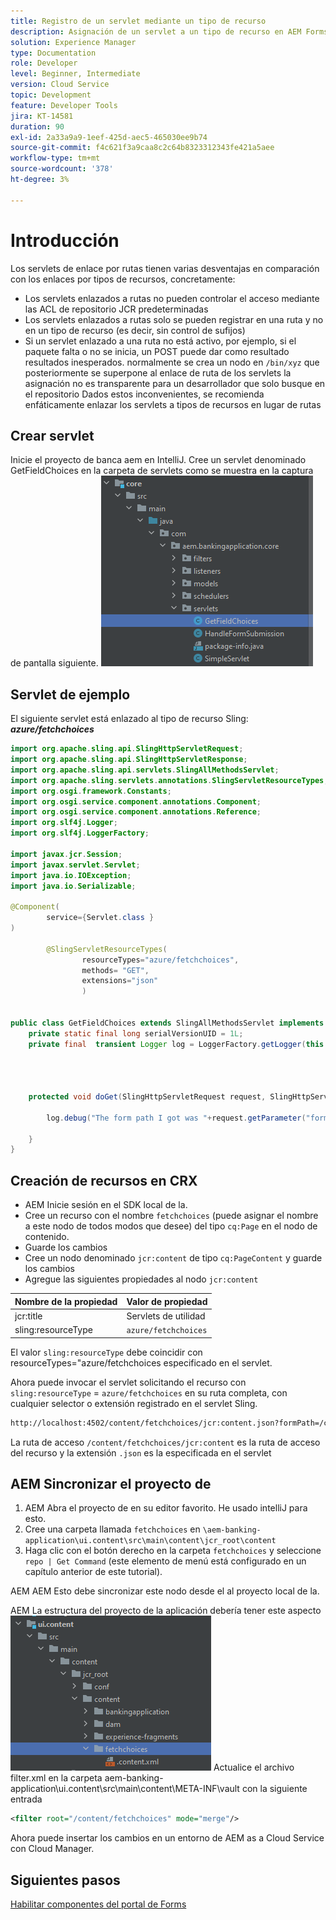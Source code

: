 ```yaml
---
title: Registro de un servlet mediante un tipo de recurso
description: Asignación de un servlet a un tipo de recurso en AEM Forms CS
solution: Experience Manager
type: Documentation
role: Developer
level: Beginner, Intermediate
version: Cloud Service
topic: Development
feature: Developer Tools
jira: KT-14581
duration: 90
exl-id: 2a33a9a9-1eef-425d-aec5-465030ee9b74
source-git-commit: f4c621f3a9caa8c2c64b8323312343fe421a5aee
workflow-type: tm+mt
source-wordcount: '378'
ht-degree: 3%

---
```


# Introducción

Los servlets de enlace por rutas tienen varias desventajas en comparación con los enlaces por tipos de recursos, concretamente:

* Los servlets enlazados a rutas no pueden controlar el acceso mediante las ACL de repositorio JCR predeterminadas
* Los servlets enlazados a rutas solo se pueden registrar en una ruta y no en un tipo de recurso (es decir, sin control de sufijos)
* Si un servlet enlazado a una ruta no está activo, por ejemplo, si el paquete falta o no se inicia, un POST puede dar como resultado resultados inesperados. normalmente se crea un nodo en `/bin/xyz` que posteriormente se superpone al enlace de ruta de los servlets
la asignación no es transparente para un desarrollador que solo busque en el repositorio
Dados estos inconvenientes, se recomienda enfáticamente enlazar los servlets a tipos de recursos en lugar de rutas

## Crear servlet

Inicie el proyecto de banca aem en IntelliJ. Cree un servlet denominado GetFieldChoices en la carpeta de servlets como se muestra en la captura de pantalla siguiente.
![opciones](assets/fetchchoices.png)

## Servlet de ejemplo

El siguiente servlet está enlazado al tipo de recurso Sling: _**azure/fetchchoices**_



```java
import org.apache.sling.api.SlingHttpServletRequest;
import org.apache.sling.api.SlingHttpServletResponse;
import org.apache.sling.api.servlets.SlingAllMethodsServlet;
import org.apache.sling.servlets.annotations.SlingServletResourceTypes;
import org.osgi.framework.Constants;
import org.osgi.service.component.annotations.Component;
import org.osgi.service.component.annotations.Reference;
import org.slf4j.Logger;
import org.slf4j.LoggerFactory;

import javax.jcr.Session;
import javax.servlet.Servlet;
import java.io.IOException;
import java.io.Serializable;

@Component(
        service={Servlet.class }
)

        @SlingServletResourceTypes(
                resourceTypes="azure/fetchchoices",
                methods= "GET",
                extensions="json"
                )


public class GetFieldChoices extends SlingAllMethodsServlet implements Serializable {
    private static final long serialVersionUID = 1L;
    private final  transient Logger log = LoggerFactory.getLogger(this.getClass());


   

    protected void doGet(SlingHttpServletRequest request, SlingHttpServletResponse response) {

        log.debug("The form path I got was "+request.getParameter("formPath"));

    }
}
```

## Creación de recursos en CRX

* AEM Inicie sesión en el SDK local de la.
* Cree un recurso con el nombre `fetchchoices` (puede asignar el nombre a este nodo de todos modos que desee) del tipo `cq:Page` en el nodo de contenido.
* Guarde los cambios
* Cree un nodo denominado `jcr:content` de tipo `cq:PageContent` y guarde los cambios
* Agregue las siguientes propiedades al nodo `jcr:content`

| Nombre de la propiedad | Valor de propiedad |
|--------------------|--------------------|
| jcr:title | Servlets de utilidad |
| sling:resourceType | `azure/fetchchoices` |


El valor `sling:resourceType` debe coincidir con resourceTypes=&quot;azure/fetchchoices especificado en el servlet.

Ahora puede invocar el servlet solicitando el recurso con `sling:resourceType` = `azure/fetchchoices` en su ruta completa, con cualquier selector o extensión registrado en el servlet Sling.

```html
http://localhost:4502/content/fetchchoices/jcr:content.json?formPath=/content/forms/af/forrahul/jcr:content/guideContainer
```

La ruta de acceso `/content/fetchchoices/jcr:content` es la ruta de acceso del recurso y la extensión `.json` es la especificada en el servlet

## AEM Sincronizar el proyecto de

1. AEM Abra el proyecto de en su editor favorito. He usado intelliJ para esto.
1. Cree una carpeta llamada `fetchchoices` en `\aem-banking-application\ui.content\src\main\content\jcr_root\content`
1. Haga clic con el botón derecho en la carpeta `fetchchoices` y seleccione `repo | Get Command` (este elemento de menú está configurado en un capítulo anterior de este tutorial).

AEM AEM Esto debe sincronizar este nodo desde el al proyecto local de la.

AEM La estructura del proyecto de la aplicación debería tener este aspecto
![solucionador de recursos](assets/mapping-servlet-resource.png)
Actualice el archivo filter.xml en la carpeta aem-banking-application\ui.content\src\main\content\META-INF\vault con la siguiente entrada

```xml
<filter root="/content/fetchchoices" mode="merge"/>
```

Ahora puede insertar los cambios en un entorno de AEM as a Cloud Service con Cloud Manager.

## Siguientes pasos

[Habilitar componentes del portal de Forms](./forms-portal-components.md)
